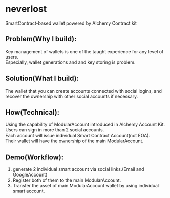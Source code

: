 # neverlost
SmartContract-based wallet powered by Alchemy Contract kit

## Problem(Why I build): 
Key management of wallets is one of the taught experience for any level of users.   
Especially, wallet generations and and key storing is problem.

## Solution(What I build): 
The wallet that you can create accounts connected with social logins, and recover the ownership with other social accounts if necessary.

## How(Technical):  
Using the capability of ModularAccount introduced in Alchemy Account Kit.  
Users can sign in more than 2 social accounts.   
Each account will issue individual Smart Contract Account(not EOA).   
Their wallet will have the ownership of the main ModularAccount.

## Demo(Workflow): 
1. generate 2 individual smart account via social links.(Email and GoogleAccount)
2. Register both of them to the main ModularAccount.
3. Transfer the asset of main ModularAccount wallet by using individual smart account.
